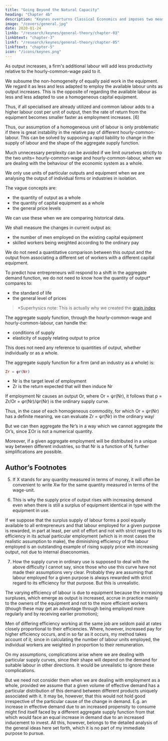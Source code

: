 ```yaml
---
title: "Going Beyond the Natural Capacity"
heading: "Chapter 4b"
description: "Keynes overturns Classical Economics and imposes two measures= hourly-common-labour and hourly-common-wage"
image: "/covers/general.jpg"
date: 2020-01-24
linkb: "/research/keynes/general-theory/chapter-03"
linkbtext: "chapter-3"
linkf: "/research/keynes/general-theory/chapter-05"
linkftext: "chapter-5"
icon: "/icons/keynes.png"
---
```




As output increases, a firm's additional labour will add less productivity relative to the hourly-common-wage paid to it.

<!-- this is merely one factor among others leading to a diminishing return from the capital equipment in terms of output as more labour is employed on it.  -->

We subsume the non-homogeneity of equally paid work in the equipment. We regard it as less and less adapted to employ the available labour units as output increases. This is the opposite of regarding the available labour <!-- units --> as less and less adapted to use a homogeneous capital equipment. 

Thus, if all specialised are already utilized and common labour adds to <!--  or practised labour and the use of less suitable labour involves a higher --> a higher labour cost per unit of output, then the rate of return from the equipment becomes smaller faster as employment increases. <!--  is more rapid than it would be if there were such a surplus. -->[6] 

<!-- Even in the limiting case where different labour units were so highly specialised as to be altogether incapable of being substituted for one another for this merely means that the elasticity of supply of output from a particular type of capital equipment falls suddenly to zero when all the available labour specialised to its use is already employed.[7]  -->

Thus, our assumption of a homogeneous unit of labour is only problematic if there is great instability in the relative pay of different hourly-common-labour. This can be solved by supposing a rapid liability to change in the supply of labour and the shape of the aggregate supply function. 

Much unnecessary perplexity can be avoided if we limit ourselves strictly to the two units= hourly-common-wage and hourly-common-labour, when we are dealing with the behaviour of the economic system as a whole.

We only use units of particular outputs and equipment when we are analysing the output of individual firms or industries in isolation. 

The vague concepts are:
- the quantity of output as a whole
- the quantity of capital equipment as a whole
- the general price levels

We can use these when we are comparing historical data. <!-- comparison which is within certain limits avowedly unprecise and approximate. --> 

We shall measure the changes in current output as:
- the number of men employed on the existing capital equipment
- skilled workers being weighted according to the ordinary pay

<!--  (whether to satisfy consumers or to produce fresh capital equipment) --> 

We do not need a quantitative comparison between this output and the output from associating a different set of workers with a different capital equipment.

To predict how entrepreneurs <!-- possessing a given equipment --> will respond to a shift in the aggregate demand function, we do not need to know how the quantity of output* compares to:
- the standard of life
- the general level of prices

<!--  would compare with what they were at a different date or in another country.  -->

> *Superhysics note: This is actually why we created the [grain index](/social/economics/solutions/gdp)



The aggregate supply function, through the hourly-common-wage and hourly-common-labour, can handle the:
- conditions of supply <!-- such as are usually expressed in terms of the supply curve, and  -->
- elasticity of supply relating output to price

This does not need any reference to quantities of output, whether individually or as a whole. <!--  we are concerned with a particular firm or industry or with economic activity as a whole.  -->

The aggregate supply function for a firm (and an industry as a whole) is:

```elixir
Zr = φr(Nr)
```

- Nr is the target level of employment
- Zr is the return expected that will then induce Nr

<!-- If the relation between employment and output is such that an  -->

If employment Nr causes an output Or, where Or = ψr(Nr), it follows that p = Zr/Or = φr(Nr)/ψr(Nr) is the ordinary supply curve.

Thus, in the case of each homogeneous commodity, for which Or = ψr(Nr) has a definite meaning, we can evaluate Zr = ψr(Nr) in the ordinary way/ 

But we can then aggregate the Nr’s in a way which we cannot aggregate the Or’s, since ΣOr is not a numerical quantity. 

Moreover, if a given aggregate employment will be distributed in a unique way between different industries, so that Nr is a function of N, further simplifications are possible. 


## Author’s Footnotes 

<!-- 1. Vide Pigou, Economics of Welfare, passim, and particularly Part I. chap. 3 -->

<!-- 2. Though, as a convenient compromise, the real income, which is taken to constitute the National Dividend, is usually limited to those goods and services which can be bought for money. 

3. Economics of Welfare, Part I. chap. v., on “What is meant by maintaining Capital intact”; as amended by a recent article in the Economic Journal, June 1935, p. 225. 

4. Cf. Prof. Hayek’s criticisms, Economica, Aug. 1935, p. 247.  -->

5. If X stands for any quantity measured in terms of money, it will often be convenient to write Xw for the same quantity measured in terms of the wage-unit. 

6. This is why the supply price of output rises with increasing demand even when there is still a surplus of equipment identical in type with the equipment in use. 

If we suppose that the surplus supply of labour forms a pool equally available to all entrepreneurs and that labour employed for a given purpose is rewarded, in part at least, per unit of effort and not with strict regard to its efficiency in its actual particular employment (which is in most cases the realistic assumption to make), the diminishing efficiency of the labour employed is an outstanding example of rising supply price with increasing output, not due to internal diseconomies. 

7. How the supply curve in ordinary use is supposed to deal with the above difficulty I cannot say, since those who use this curve have not made their assumptions very clear. Probably they are assuming that labour employed for a given purpose is always rewarded with strict regard to its efficiency for that purpose. But this is unrealistic. 

The varying efficiency of labour is due to equipment because the increasing surpluses, which emerge as output is increased, accrue in practice mainly to the owners of the equipment and not to the more efficient workers (though these may get an advantage through being employed more regularly and by receiving earlier promotion); 

Men of differing efficiency working at the same job are seldom paid at rates closely proportional to their efficiencies. Where, however, increased pay for higher efficiency occurs, and in so far as it occurs, my method takes account of it; since in calculating the number of labour units employed, the individual workers are weighted in proportion to their remuneration. 

On my assumptions, complications arise where we are dealing with particular supply curves, since their shape will depend on the demand for suitable labour in other directions. It would be unrealistic to ignore these complications. 

But we need not consider them when we are dealing with employment as a whole, provided we assume that a given volume of effective demand has a particular distribution of this demand between different products uniquely associated with it. It may be, however, that this would not hold good irrespective of the particular cause of the change in demand. E.g. an increase in effective demand due to an increased propensity to consume might find itself faced by a different aggregate supply function from that which would face an equal increase in demand due to an increased inducement to invest. All this, however, belongs to the detailed analysis of the general ideas here set forth, which it is no part of my immediate purpose to pursue.
